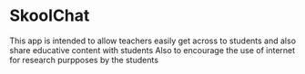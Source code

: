 # SkoolChat
This app is intended to allow teachers easily get across to students and also share educative content with students
Also to encourage the use of internet for research purpposes by the students
